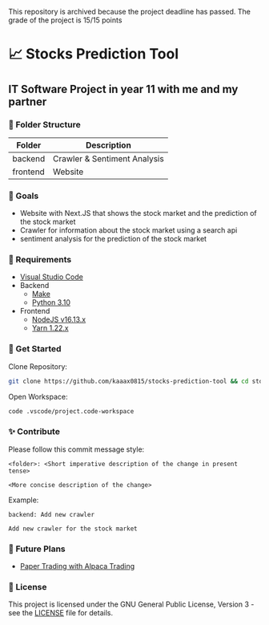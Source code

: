 This repository is archived because the project deadline has passed.
The grade of the project is 15/15 points

# 📈 Stocks Prediction Tool

## IT Software Project in year 11 with me and my partner

### 📁 Folder Structure

| Folder    | Description                    |
|-----------|--------------------------------|
| backend   | Crawler & Sentiment Analysis   |
| frontend  | Website                        |

### 🎯 Goals

- Website with Next.JS that shows the stock market and the prediction of the stock market
- Crawler for information about the stock market using a search api
- sentiment analysis for the prediction of the stock market

### 📝 Requirements

- [Visual Studio Code](https://code.visualstudio.com/download)
- Backend
  - [Make](https://www.gnu.org/software/make/)
  - [Python 3.10](https://www.python.org/downloads/)
- Frontend
  - [NodeJS v16.13.x](https://nodejs.org/en/download/)
  - [Yarn 1.22.x](https://classic.yarnpkg.com/lang/en/docs/install)

### 🚀 Get Started

Clone Repository:

```bash
git clone https://github.com/kaaax0815/stocks-prediction-tool && cd stocks-prediction-tool
```

Open Workspace:

```bash
code .vscode/project.code-workspace
```

### ✨ Contribute

Please follow this commit message style:

```text
<folder>: <Short imperative description of the change in present tense>

<More concise description of the change>
```

Example:

```text
backend: Add new crawler

Add new crawler for the stock market
```

### 📅 Future Plans

- [Paper Trading with Alpaca Trading](https://alpaca.markets/docs/trading/paper-trading/)

### 📜 License

This project is licensed under the GNU General Public License, Version 3 - see the [LICENSE](LICENSE) file for details.
